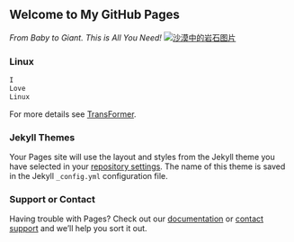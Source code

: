## Welcome to My GitHub Pages
<!-- 
You can use the [editor on GitHub](https://github.com/sysuZDQ/sysuZDQ.github.io/edit/main/index.md) to maintain and preview the content for your website in Markdown files.

Whenever you commit to this repository, GitHub Pages will run [Jekyll](https://jekyllrb.com/) to rebuild the pages in your site, from the content in your Markdown files. -->
*From Baby to Giant. This is All You Need!*
[![沙漠中的岩石图片](/image/2022final.jpg "phto")](https://blog.csdn.net/y_bccl27/article/details/87980986)
### Linux

```markdown
I
Love
Linux
```

For more details see [TransFormer](https://zhuanlan.zhihu.com/p/398039366).

### Jekyll Themes

Your Pages site will use the layout and styles from the Jekyll theme you have selected in your [repository settings](https://github.com/sysuZDQ/sysuZDQ.github.io/settings/pages). The name of this theme is saved in the Jekyll `_config.yml` configuration file.

### Support or Contact

Having trouble with Pages? Check out our [documentation](https://docs.github.com/categories/github-pages-basics/) or [contact support](https://support.github.com/contact) and we’ll help you sort it out.
